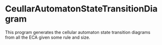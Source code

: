 # CeullarAutomatonStateTransitionDiagram
This program generates the cellular automaton state transition diagrams from all the ECA given some rule and size.
